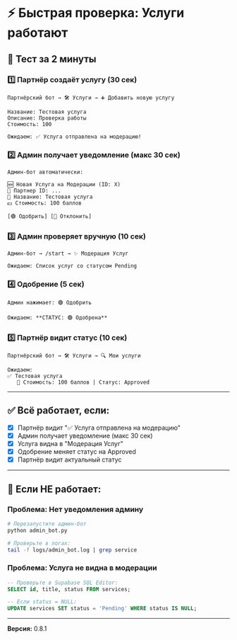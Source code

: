 # ⚡ Быстрая проверка: Услуги работают

## 🧪 Тест за 2 минуты

### 1️⃣ Партнёр создаёт услугу (30 сек)
```
Партнёрский бот → 🛠️ Услуги → ➕ Добавить новую услугу

Название: Тестовая услуга
Описание: Проверка работы
Стоимость: 100

Ожидаем: ✅ Услуга отправлена на модерацию!
```

### 2️⃣ Админ получает уведомление (макс 30 сек)
```
Админ-бот автоматически:

🆕 Новая Услуга на Модерации (ID: X)
🤝 Партнер ID: ...
💎 Название: Тестовая услуга
💵 Стоимость: 100 баллов

[🟢 Одобрить] [🔴 Отклонить]
```

### 3️⃣ Админ проверяет вручную (10 сек)
```
Админ-бот → /start → ✨ Модерация Услуг

Ожидаем: Список услуг со статусом Pending
```

### 4️⃣ Одобрение (5 сек)
```
Админ нажимает: 🟢 Одобрить

Ожидаем: **СТАТУС: 🟢 Одобрена**
```

### 5️⃣ Партнёр видит статус (10 сек)
```
Партнёрский бот → 🛠️ Услуги → 🔍 Мои услуги

Ожидаем:
✅ Тестовая услуга
   💎 Стоимость: 100 баллов | Статус: Approved
```

---

## ✅ Всё работает, если:
- [x] Партнёр видит "✅ Услуга отправлена на модерацию"
- [x] Админ получает уведомление (макс 30 сек)
- [x] Услуга видна в "Модерация Услуг"
- [x] Одобрение меняет статус на Approved
- [x] Партнёр видит актуальный статус

---

## 🐛 Если НЕ работает:

### Проблема: Нет уведомления админу
```bash
# Перезапустите админ-бот
python admin_bot.py

# Проверьте в логах:
tail -f logs/admin_bot.log | grep service
```

### Проблема: Услуга не видна в модерации
```sql
-- Проверьте в Supabase SQL Editor:
SELECT id, title, status FROM services;

-- Если status = NULL:
UPDATE services SET status = 'Pending' WHERE status IS NULL;
```

---

**Версия:** 0.8.1
